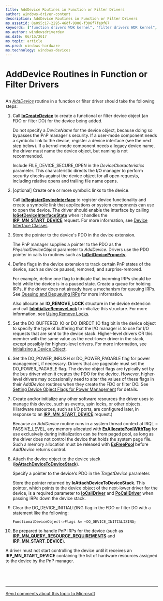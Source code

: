 ```yaml
---
title: AddDevice Routines in Function or Filter Drivers
author: windows-driver-content
description: AddDevice Routines in Function or Filter Drivers
ms.assetid: 0a095c17-2295-46df-9908-f306f7fe9f67
keywords: ["function drivers WDK kernel", "filter drivers WDK kernel", "AddDevice routines WDK kernel , function drivers", "AddDevice routines WDK kernel , filter drivers"]
ms.author: windowsdriverdev
ms.date: 06/16/2017
ms.topic: article
ms.prod: windows-hardware
ms.technology: windows-devices
---
```


# AddDevice Routines in Function or Filter Drivers


## <a href="" id="ddk-adddevice-routines-in-function-or-filter-drivers-kg"></a>


An [*AddDevice*](https://msdn.microsoft.com/library/windows/hardware/ff540521) routine in a function or filter driver should take the following steps:

1.  Call [**IoCreateDevice**](https://msdn.microsoft.com/library/windows/hardware/ff548397) to create a functional or filter device object (an FDO or filter DO) for the device being added.

    Do not specify a *DeviceName* for the device object, because doing so bypasses the PnP manager's security. If a user-mode component needs a symbolic link to the device, register a device interface (see the next step below). If a kernel-mode component needs a legacy device name, the driver must name the device object, but naming is not recommended.

    Include FILE\_DEVICE\_SECURE\_OPEN in the *DeviceCharacteristics* parameter. This characteristic directs the I/O manager to perform security checks against the device object for all open requests, including relative opens and trailing file name opens.

2.  \[optional\] Create one or more symbolic links to the device.

    Call [**IoRegisterDeviceInterface**](https://msdn.microsoft.com/library/windows/hardware/ff549506) to register device functionality and create a symbolic link that applications or system components can use to open the device. The driver should enable the interface by calling [**IoSetDeviceInterfaceState**](https://msdn.microsoft.com/library/windows/hardware/ff549700) when it handles the [**IRP\_MN\_START\_DEVICE**](https://msdn.microsoft.com/library/windows/hardware/ff551749) request. For more information, see [Device Interface Classes](https://msdn.microsoft.com/library/windows/hardware/ff541339).

3.  Store the pointer to the device's PDO in the device extension.

    The PnP manager supplies a pointer to the PDO as the *PhysicalDeviceObject* parameter to *AddDevice*. Drivers use the PDO pointer in calls to routines such as [**IoGetDeviceProperty**](https://msdn.microsoft.com/library/windows/hardware/ff549203).

4.  Define flags in the device extension to track certain PnP states of the device, such as device paused, removed, and surprise-removed.

    For example, define one flag to indicate that incoming IRPs should be held while the device is in a paused state. Create a queue for holding IRPs, if the driver does not already have a mechanism for queuing IRPs. See [Queuing and Dequeuing IRPs](queuing-and-dequeuing-irps.md) for more information.

    Also allocate an **IO\_REMOVE\_LOCK** structure in the device extension and call [**IoInitializeRemoveLock**](https://msdn.microsoft.com/library/windows/hardware/ff549324) to initialize this structure. For more information, see [Using Remove Locks](using-remove-locks.md).

5.  Set the DO\_BUFFERED\_IO or DO\_DIRECT\_IO flag bit in the device object to specify the type of buffering that the I/O manager is to use for I/O requests that are sent to the device stack. Higher-level drivers OR this member with the same value as the next-lower driver in the stack, except possibly for highest-level drivers. For more information, see [Initializing a Device Object](initializing-a-device-object.md).

6.  Set the DO\_POWER\_INRUSH or DO\_POWER\_PAGABLE flag for power management, if necessary. Drivers that are pageable must set the DO\_POWER\_PAGABLE flag. The device object flags are typically set by the bus driver when it creates the PDO for the device. However, higher-level drivers may occasionally need to alter the values of these flags in their *AddDevice* routines when they create the FDO or filter DO. See [Setting Device Object Flags for Power Management](setting-device-object-flags-for-power-management.md) for details.

7.  Create and/or initialize any other software resources the driver uses to manage this device, such as events, spin locks, or other objects. (Hardware resources, such as I/O ports, are configured later, in response to an [**IRP\_MN\_START\_DEVICE**](https://msdn.microsoft.com/library/windows/hardware/ff551749) request.)

    Because an *AddDevice* routine runs in a system thread context at IRQL = PASSIVE\_LEVEL, any memory allocated with [**ExAllocatePoolWithTag**](https://msdn.microsoft.com/library/windows/hardware/ff544520) for use exclusively during initialization can be from paged pool, as long as the driver does not control the device that holds the system page file. Such a memory allocation must be released with [**ExFreePool**](https://msdn.microsoft.com/library/windows/hardware/ff544590) before *AddDevice* returns control.

8.  Attach the device object to the device stack ([**IoAttachDeviceToDeviceStack**](https://msdn.microsoft.com/library/windows/hardware/ff548300)).

    Specify a pointer to the device's PDO in the *TargetDevice* parameter.

    Store the pointer returned by **IoAttachDeviceToDeviceStack**. This pointer, which points to the device object of the next-lower driver for the device, is a required parameter to [**IoCallDriver**](https://msdn.microsoft.com/library/windows/hardware/ff548336) and [**PoCallDriver**](https://msdn.microsoft.com/library/windows/hardware/ff559654) when passing IRPs down the device stack.

9.  Clear the DO\_DEVICE\_INITIALIZING flag in the FDO or filter DO with a statement like the following:

    ```
    FunctionalDeviceObject->Flags &= ~DO_DEVICE_INITIALIZING;
    ```

10. Be prepared to handle PnP IRPs for the device (such as [**IRP\_MN\_QUERY\_RESOURCE\_REQUIREMENTS**](https://msdn.microsoft.com/library/windows/hardware/ff551715) and **IRP\_MN\_START\_DEVICE**).

A driver must not start controlling the device until it receives an **IRP\_MN\_START\_DEVICE** containing the list of hardware resources assigned to the device by the PnP manager.

 

 


--------------------
[Send comments about this topic to Microsoft](mailto:wsddocfb@microsoft.com?subject=Documentation%20feedback%20%5Bkernel\kernel%5D:%20AddDevice%20Routines%20in%20Function%20or%20Filter%20Drivers%20%20RELEASE:%20%286/14/2017%29&body=%0A%0APRIVACY%20STATEMENT%0A%0AWe%20use%20your%20feedback%20to%20improve%20the%20documentation.%20We%20don't%20use%20your%20email%20address%20for%20any%20other%20purpose,%20and%20we'll%20remove%20your%20email%20address%20from%20our%20system%20after%20the%20issue%20that%20you're%20reporting%20is%20fixed.%20While%20we're%20working%20to%20fix%20this%20issue,%20we%20might%20send%20you%20an%20email%20message%20to%20ask%20for%20more%20info.%20Later,%20we%20might%20also%20send%20you%20an%20email%20message%20to%20let%20you%20know%20that%20we've%20addressed%20your%20feedback.%0A%0AFor%20more%20info%20about%20Microsoft's%20privacy%20policy,%20see%20http://privacy.microsoft.com/default.aspx. "Send comments about this topic to Microsoft")


